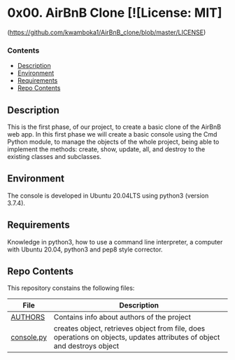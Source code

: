 # 0x00. AirBnB Clone [![License: MIT]
(https://github.com/kwamboka1/AirBnB_clone/blob/master/LICENSE)

### Contents
- [Description](#Description)
- [Environment](#Environment)
- [Requirements](#Requirements)
- [Repo Contents](#FileContents)

## Description
This is the first phase, of our project, to create a basic clone of the AirBnB web app. In this first phase we will create a basic console using the Cmd Python module, to manage the objects of the whole project, being able to implement the methods: create, show, update, all, and destroy to the existing classes and subclasses.

## Environment
The console is developed in Ubuntu 20.04LTS using python3 (version 3.7.4).

## Requirements
Knowledge in python3, how to use a command line interpreter, a computer with Ubuntu 20.04, python3 and pep8 style corrector.

## Repo Contents
This repository constains the following files:

|   **File**   |   **Description**   |
| -------------- | --------------------- |
|[AUTHORS](./AUTHORS) | Contains info about authors of the project |
|[console.py](./console.py) | creates object, retrieves object from file, does operations on objects, updates attributes of object and destroys object |

